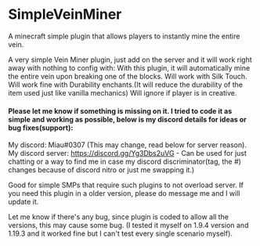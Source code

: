 # SimpleVeinMiner
A minecraft simple plugin that allows players to instantly mine the entire vein.

A very simple Vein Miner plugin, just add on the server and it will work right away with nothing to config with:
With this plugin, it will automatically mine the entire vein upon breaking one of the blocks.
Will work with Silk Touch.
Will work fine with Durability enchants.(It will reduce the durability of the item used just like vanilla mechanics)
Will ignore if player is in creative.

#### Please let me know if something is missing on it. I tried to code it as simple and working as possible, below is my discord details for ideas or bug fixes(support):
My discord: Miau#0307 (This may change, read below for server reason).
My discord server: https://discord.gg/Yg3Dbs2uVG - Can be used for just chatting or a way to find me in case my discord discriminator(tag, the #) changes because of discord nitro or just me swapping it.)

Good for simple SMPs that require such plugins to not overload server.
If you need this plugin in a older version, please do message me and I will update it.

Let me know if there's any bug, since plugin is coded to allow all the versions, this may cause some bug. (I tested it myself on 1.9.4 version and 1.19.3 and it worked fine but I can't test every single scenario myself).
